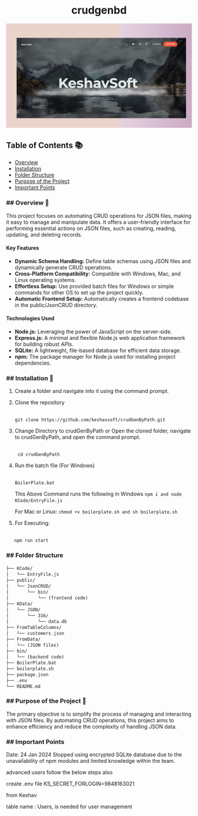<h1 align="center" color="#0000FF">crudgenbd</h1>

[![KeshavSoft Logo](./KeshavSoft.jpg)](https://keshavsoft.com/)

## **Table of Contents** 📚
- [Overview](#Overview)
- [Installation](#installation)
- [Folder Structure](#folder-structure)
- [Purpose of the Project](#purpose-of-the-project)
- [Important Points](#important-points)
### <a name="overview"></a>## **Overview** 🔎
This project focuses on automating CRUD operations for JSON files, making it easy to manage and manipulate data. It offers a user-friendly interface for performing essential actions on JSON files, such as creating, reading, updating, and deleting records.
#### **Key Features** 
- **Dynamic Schema Handling:** Define table schemas using JSON files and dynamically generate CRUD operations.
- **Cross-Platform Compatibility:** Compatible with Windows, Mac, and Linux operating systems.
- **Effortless Setup:** Use provided batch files for Windows or simple commands for other OS to set up the project quickly.
- **Automatic Frontend Setup:** Automatically creates a frontend codebase in the public/JsonCRUD directory.
#### **Technologies Used** 
- **Node.js:** Leveraging the power of JavaScript on the server-side.
- **Express.js:** A minimal and flexible Node.js web application framework for building robust APIs.
- **SQLite:** A lightweight, file-based database for efficient data storage.
- **npm:** The package manager for Node.js used for installing project dependencies.

### <a name="installation"></a>## **Installation** 🚀

1. Create a folder and navigate into it using the command prompt.

2. Clone the repository
   ```
   
   git clone https://github.com/keshavsoft/crudGenByPath.git
   
   ```
3. Change Directory to crudGenByPath or Open the cloned folder, navigate to crudGenByPath, and open the command prompt.
   ```
   
    cd crudGenByPath
   
   ```
4. Run the batch file (For Windows)
   ```
   
   BoilerPlate.bat
   
   ```
   This Above Command runs the following in Windows
   ``
   npm i and node KCode/EntryFile.js
   ``
   
    For Mac or Linux:
      ``
        chmod +x boilerplate.sh and sh boilerplate.sh
     ``
   
 5. For Executing:
   
   ```
   
      npm run start
   
   ```
### <a name="folder-structure"></a>## **Folder Structure**

```plaintext
├── KCode/
│   └── EntryFile.js
├── public/
│   └── JsonCRUD/
│       └── bin/
│           └── (frontend code)
├── KData/
│   └── JSON/
│       └── 316/
│           └── data.db
├── FromTableColumns/
│   └── customers.json
├── FromData/
│   └── (JSON files)
├── bin/
│   └── (backend code)
├── BoilerPlate.bat
├── boilerplate.sh
├── package.json
├── .env
└── README.md
```
### <a name="purpose-of-the-project"></a>## **Purpose of the Project** 🎯
The primary objective is to simplify the process of managing and interacting with JSON files. By automating CRUD operations, this project aims to enhance efficiency and reduce the complexity of handling JSON data.
### <a name="important-points"></a>## **Important Points** 
Date: 24 Jan 2024
Stopped using encrypted SQLite database due to the unavailability of npm modules and limited knowledge within the team.

advanced users
follow the below steps also

create .env file
KS_SECRET_FORLOGIN=9848163021

from Keshav

table name : Users, is needed for user management
